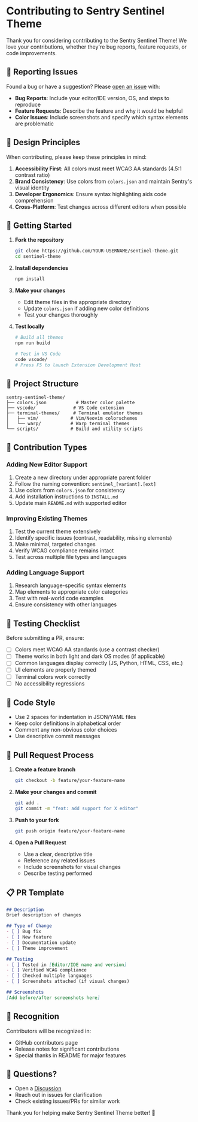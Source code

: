 # Contributing to Sentry Sentinel Theme

Thank you for considering contributing to the Sentry Sentinel Theme! We love your contributions, whether they're bug reports, feature requests, or code improvements.

## 🐛 Reporting Issues

Found a bug or have a suggestion? Please [open an issue](https://github.com/getsentry/sentinel-theme/issues) with:

- **Bug Reports**: Include your editor/IDE version, OS, and steps to reproduce
- **Feature Requests**: Describe the feature and why it would be helpful
- **Color Issues**: Include screenshots and specify which syntax elements are problematic

## 🎨 Design Principles

When contributing, please keep these principles in mind:

1. **Accessibility First**: All colors must meet WCAG AA standards (4.5:1 contrast ratio)
2. **Brand Consistency**: Use colors from `colors.json` and maintain Sentry's visual identity
3. **Developer Ergonomics**: Ensure syntax highlighting aids code comprehension
4. **Cross-Platform**: Test changes across different editors when possible

## 🚀 Getting Started

1. **Fork the repository**
   ```bash
   git clone https://github.com/YOUR-USERNAME/sentinel-theme.git
   cd sentinel-theme
   ```

2. **Install dependencies**
   ```bash
   npm install
   ```

3. **Make your changes**
   - Edit theme files in the appropriate directory
   - Update `colors.json` if adding new color definitions
   - Test your changes thoroughly

4. **Test locally**
   ```bash
   # Build all themes
   npm run build
   
   # Test in VS Code
   code vscode/
   # Press F5 to launch Extension Development Host
   ```

## 📁 Project Structure

```
sentry-sentinel-theme/
├── colors.json           # Master color palette
├── vscode/              # VS Code extension
├── terminal-themes/     # Terminal emulator themes
│   ├── vim/            # Vim/Neovim colorschemes
│   └── warp/           # Warp terminal themes
└── scripts/            # Build and utility scripts
```

## 🎯 Contribution Types

### Adding New Editor Support

1. Create a new directory under appropriate parent folder
2. Follow the naming convention: `sentinel_[variant].[ext]`
3. Use colors from `colors.json` for consistency
4. Add installation instructions to `INSTALL.md`
5. Update main `README.md` with supported editor

### Improving Existing Themes

1. Test the current theme extensively
2. Identify specific issues (contrast, readability, missing elements)
3. Make minimal, targeted changes
4. Verify WCAG compliance remains intact
5. Test across multiple file types and languages

### Adding Language Support

1. Research language-specific syntax elements
2. Map elements to appropriate color categories
3. Test with real-world code examples
4. Ensure consistency with other languages

## 🧪 Testing Checklist

Before submitting a PR, ensure:

- [ ] Colors meet WCAG AA standards (use a contrast checker)
- [ ] Theme works in both light and dark OS modes (if applicable)
- [ ] Common languages display correctly (JS, Python, HTML, CSS, etc.)
- [ ] UI elements are properly themed
- [ ] Terminal colors work correctly
- [ ] No accessibility regressions

## 📏 Code Style

- Use 2 spaces for indentation in JSON/YAML files
- Keep color definitions in alphabetical order
- Comment any non-obvious color choices
- Use descriptive commit messages

## 🔄 Pull Request Process

1. **Create a feature branch**
   ```bash
   git checkout -b feature/your-feature-name
   ```

2. **Make your changes and commit**
   ```bash
   git add .
   git commit -m "feat: add support for X editor"
   ```

3. **Push to your fork**
   ```bash
   git push origin feature/your-feature-name
   ```

4. **Open a Pull Request**
   - Use a clear, descriptive title
   - Reference any related issues
   - Include screenshots for visual changes
   - Describe testing performed

## 📋 PR Template

```markdown
## Description
Brief description of changes

## Type of Change
- [ ] Bug fix
- [ ] New feature
- [ ] Documentation update
- [ ] Theme improvement

## Testing
- [ ] Tested in [Editor/IDE name and version]
- [ ] Verified WCAG compliance
- [ ] Checked multiple languages
- [ ] Screenshots attached (if visual changes)

## Screenshots
[Add before/after screenshots here]
```

## 🎉 Recognition

Contributors will be recognized in:
- GitHub contributors page
- Release notes for significant contributions
- Special thanks in README for major features

## 💬 Questions?

- Open a [Discussion](https://github.com/getsentry/sentinel-theme/discussions)
- Reach out in issues for clarification
- Check existing issues/PRs for similar work

Thank you for helping make Sentry Sentinel Theme better! 💜
